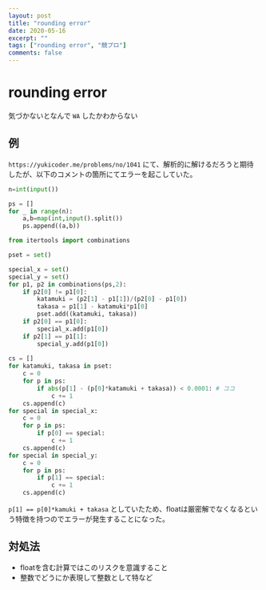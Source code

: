 ```yaml
---
layout: post
title: "rounding error"
date: 2020-05-16
excerpt: ""
tags: ["rounding error", "競プロ"]
comments: false
---
```


# rounding error

気づかないとなんで `WA` したかわからない

## 例
 `https://yukicoder.me/problems/no/1041` にて、解析的に解けるだろうと期待したが、以下のコメントの箇所にてエラーを起こしていた。

```python
n=int(input())

ps = []
for _ in range(n):
    a,b=map(int,input().split())
    ps.append((a,b))

from itertools import combinations

pset = set()

special_x = set()
special_y = set()
for p1, p2 in combinations(ps,2):
    if p2[0] != p1[0]:
        katamuki = (p2[1] - p1[1])/(p2[0] - p1[0])
        takasa = p1[1] - katamuki*p1[0]
        pset.add((katamuki, takasa))
    if p2[0] == p1[0]:
        special_x.add(p1[0])
    if p2[1] == p1[1]:
        special_y.add(p1[0])
        
cs = []
for katamuki, takasa in pset:
    c = 0
    for p in ps:
        if abs(p[1] - (p[0]*katamuki + takasa)) < 0.0001: # ココ
            c += 1
    cs.append(c)
for special in special_x:
    c = 0
    for p in ps:
        if p[0] == special:
            c += 1
    cs.append(c)
for special in special_y:
    c = 0
    for p in ps:
        if p[1] == special:
            c += 1
    cs.append(c)
```

`p[1] == p[0]*kamuki + takasa` としていたため、floatは厳密解でなくなるという特徴を持つのでエラーが発生することになった。

## 対処法
 - floatを含む計算ではこのリスクを意識すること  
 - 整数でどうにか表現して整数として特など  


